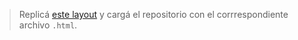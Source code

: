 > Replicá [este layout](https://uidesigndaily.com/posts/sketch-share-modal-pop-up-day-1118) y cargá el repositorio con el corrrespondiente archivo `.html`.
